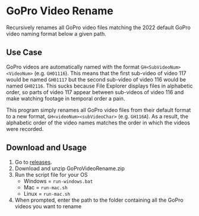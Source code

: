 # GoPro Video Rename

Recursively renames all GoPro video files matching the 2022 default GoPro video naming format below a given path.

## Use Case

GoPro videos are automatically named with the format `GH<SubVideoNum><VideoNum>` (e.g. `GH01116`).
This means that the first sub-video of video 117 would be named `GH01117` but the second sub-video of video 116 would
be named `GH02116`. This sucks because File Explorer displays files in alphabetic order, so parts of video 117 appear
between sub-videos of video 116 and make watching footage in temporal order a pain.

This program simply renames all GoPro video files from their default format to a new format,
`GH<videoNum><subVideoChar>` (e.g. `GH116A`). As a result, the alphabetic order of the video names matches the
order in which the videos were recorded.

## Download and Usage

1. Go to [releases](https://github.com/xWink/GoProVideoRename/releases/).
2. Download and unzip GoProVideoRename.zip
3. Run the script file for your OS
   - Windows = `run-windows.bat`
   - Mac = `run-mac.sh`
   - Linux = `run-mac.sh`
4. When prompted, enter the path to the folder containing all the GoPro videos you want to rename
